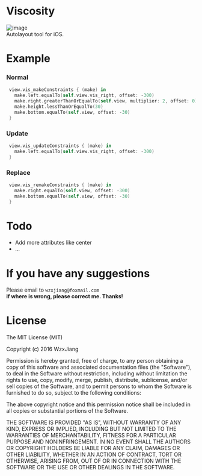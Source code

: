 # Viscosity
![image](https://img.shields.io/badge/Language-Swift3-blue.svg)<br/>
Autolayout tool for iOS.

# Example

### Normal

```swift
 view.vis_makeConstraints { (make) in
   make.left.equalTo(self.view.vis_right, offset: -300)
   make.right.greaterThanOrEqualTo(self.view, multiplier: 2, offset: 0)
   make.height.lessThanOrEqualTo(30)
   make.bottom.equalTo(self.view, offset: -30)
 }
```

### Update

```swift
 view.vis_updateConstraints { (make) in
   make.left.equalTo(self.view.vis_right, offset: -300)
 }
```

### Replace

```swift
 view.vis_remakeConstraints { (make) in
   make.right.equalTo(self.view, offset: -300)
   make.bottom.equalTo(self.view, offset: -30)
 }
```
# Todo
- Add more attributes like center
- ...

# If you have any suggestions
Please email to `wzxjiang@foxmail.com`<br/>
**if where is wrong, please correct me. Thanks!**

# License

The MIT License (MIT)

Copyright (c) 2016 WzxJiang

Permission is hereby granted, free of charge, to any person obtaining a copy
of this software and associated documentation files (the "Software"), to deal
in the Software without restriction, including without limitation the rights
to use, copy, modify, merge, publish, distribute, sublicense, and/or sell
copies of the Software, and to permit persons to whom the Software is
furnished to do so, subject to the following conditions:

The above copyright notice and this permission notice shall be included in all
copies or substantial portions of the Software.

THE SOFTWARE IS PROVIDED "AS IS", WITHOUT WARRANTY OF ANY KIND, EXPRESS OR
IMPLIED, INCLUDING BUT NOT LIMITED TO THE WARRANTIES OF MERCHANTABILITY,
FITNESS FOR A PARTICULAR PURPOSE AND NONINFRINGEMENT. IN NO EVENT SHALL THE
AUTHORS OR COPYRIGHT HOLDERS BE LIABLE FOR ANY CLAIM, DAMAGES OR OTHER
LIABILITY, WHETHER IN AN ACTION OF CONTRACT, TORT OR OTHERWISE, ARISING FROM,
OUT OF OR IN CONNECTION WITH THE SOFTWARE OR THE USE OR OTHER DEALINGS IN THE
SOFTWARE.
